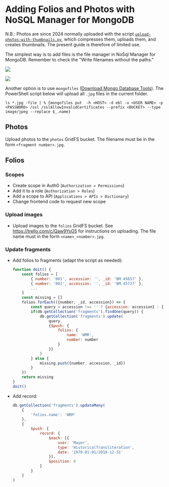 # Adding Folios and Photos with NoSQL Manager for MongoDB

N.B.: Photos are since 2024 normally uploaded with the script [`upload-photos-with-thumbnails.py`](https://github.com/ElectronicBabylonianLiterature/ebl-api-data-preparation/blob/main/scripts/upload-photos-with-thumbnails.py), which compresses them, uploads them, and creates thumbnails. The present guide is therefore of limited use.

The simplest way is to add files is the file manager in NoSql Manager for MongoDB. Remember to check the "Write filenames without the paths."

![](https://github.com/ElectronicBabylonianLiterature/generic-documentation/blob/master/upload_images_collection_name.png?raw=true)

![](https://github.com/ElectronicBabylonianLiterature/generic-documentation/blob/master/upload_images_filenames_without_paths.png?raw=true)

Another option is to use `mongofiles` ([Download Mongo Database Tools](https://www.mongodb.com/try/download/database-tools)). The PowerShell script below will upload all `.jpg` files in the current folder.

```
ls *.jpg -file | % {mongofiles put  -h <HOST> -d ebl -u <USER NAME> -p <PASSWORD> /ssl /sslAllowInvalidCertificates --prefix <BUCKET> --type image/jpeg --replace $_.name}
```

## Photos

Upload photos to the `photos` GridFS bucket. The filename must be in the form `<fragment number>.jpg`.

## Folios

### Scopes

- Create scope in Auth0 (`Authorization > Permissions`)
- Add it to a role (`Authorization > Roles`)
- Add a scope to API (`Applications > APIs > Dictionary`)
- Change frontend code to request new scope

### Upload images

- Upload images to the `folios` GridFS bucket. See https://trello.com/c/Qaw9YsG5 for instructions on uploading. The file name must in the form `<name>_<number>.jpg`.

### Update fragments

- Add folios to fragments (adapt the script as needed):

  ```javascript
  function doit() {
      const folios = [
          { number: '001', accession: '', _id: 'BM.45657' },
          { number: '002', accession: '', _id: 'BM.45727' },
          ...
      ]
      const missing = []
      folios.forEach(({number, _id, accession}) => {
          const query = accession !== '' ? {accession: accession} : {_id: _id}
          if(db.getCollection('fragments').findOne(query)) {
              db.getCollection('fragments').update(
                  query,
                  {$push: {
                      folios: {
                          name: 'WMR',
                          number: number
                      }
                  }}
              )
          } else {
              missing.push({number, accession, _id})
          }
      })
      return missing
  }
  doit()
  ```

- Add record:

  ```javascript
  db.getCollection('fragments').updateMany(
      {
          'folios.name': 'WRM'
      },
      {
          $push: {
              record: {
                  $each: [{
                      user: 'Mayer',
                      type: 'HistoricalTransliteration',
                      date: '1970-01-01/2018-12-31'
                  }],
                  $position: 0
              }
          }
      }
  )
  ```
